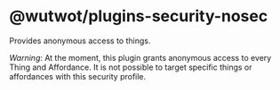 # @wutwot/plugins-security-nosec

Provides anonymous access to things.

_Warning_: At the moment, this plugin grants anonymous access to every Thing and Affordance. It is not possible to target specific things or affordances with this security profile.
